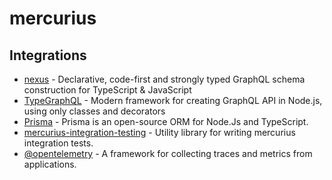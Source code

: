 # mercurius

## Integrations

- [nexus](/docs/integrations/nexus.md) - Declarative, code-first and strongly typed GraphQL schema construction for TypeScript & JavaScript
- [TypeGraphQL](/docs/integrations/type-graphql.md) - Modern framework for creating GraphQL API in Node.js, using only classes and decorators
- [Prisma](/docs/integrations/prisma.md) - Prisma is an open-source ORM for Node.Js and TypeScript.
- [mercurius-integration-testing](/docs/integrations/mercurius-integration-testing.md) - Utility library for writing mercurius integration tests.
- [@opentelemetry](/docs/integrations/open-telemetry.md) - A framework for collecting traces and metrics from applications.
